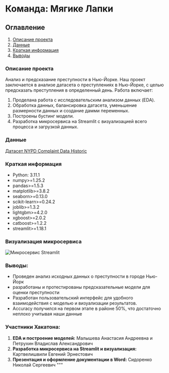 # Команда: Мягике Лапки

## Оглавление  
1. [Описание проекта](#описание-проекта)  
2. [Данные](#данные)  
3. [Краткая информация](#краткая-информация)   
4. [Выводы](#выводы) 

### Описание проекта    
Анализ и предсказание преступности в Нью-Йорке. Наш проект заключается в анализе датасета о преступлениях в Нью-Йорке, с целью предсказать преступления в определенный день. Работа включает:

1. Проделана работа с исследовательским анализом данных (EDA).
2. Обработка данных, балансировка датасета, уменьшение размерности данных и создание дамми переменных.
3. Построены бустинг модели.
4. Разработка микросервиса на Streamlit с визуализацией всего процесса и загрузкой данных.

### Данные    
[Датасет NYPD Complaint Data Historic](https://data.cityofnewyork.us/Public-Safety/NYPD-Complaint-Data-Historic/qgea-i56i)

### Краткая информация
- Python: 3.11.1
- numpy>=1.25.2
- pandas>=1.5.3
- matplotlib>=3.8.2
- seaborn>=0.13.0
- scikit-learn>=0.24.2
- joblib>=1.3.2
- lightgbm>=4.2.0
- xgboost>=2.0.2
- catboost>=1.2.2
- streamlit>=1.18.1

### Визуализация микросервиса
![Микросервис Streamlit](https://s13.gifyu.com/images/SjnrL.gif)

### Выводы:  
- Проведен анализ исходных данных о преступности в городе Нью-Йорк
- разработаны и протестированы предсказательные модели для оценки преступности
- Разработан пользовательский интерфейс для удобного взаимодействия с моделью и визуализации результатов. 
- Accuracy получился на первом этапе в районе 50%, что достаточно неплохо учитывая наши данные

### Участники Хакатона:
1. **EDA и построение моделей:** Малышева Анастасия Андреевна и Петрухин Владислав Александрович
2. **Разработка микросервиса на Streamlit и визуализация:** Картвелишвили Евгений Эрнестович
3. **Презентация и оформление документации в Word:** Сидоренко Николай Сергеевич
"""
